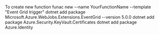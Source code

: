 To create new function
funac new --name YourFunctionName --template "Event Grid trigger"
dotnet add package Microsoft.Azure.WebJobs.Extensions.EventGrid --version 5.0.0
dotnet add package Azure.Security.KeyVault.Certificates
dotnet add package Azure.Identity